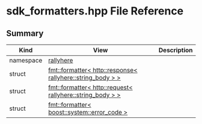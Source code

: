 # sdk_formatters.hpp File Reference



## Summary
| Kind | View | Description |
|------|------|-------------|
|namespace|[rallyhere](namespacerallyhere.xml.md#namespacerallyhere)||
|struct|[fmt::formatter< http::response< rallyhere::string_body > >](structfmt_1_1formatter_3_01http_1_1response_3_01rallyhere_1_1string__body_01_4_01_4.xml.md#structfmt_1_1formatter_3_01http_1_1response_3_01rallyhere_1_1string__body_01_4_01_4)||
|struct|[fmt::formatter< http::request< rallyhere::string_body > >](structfmt_1_1formatter_3_01http_1_1request_3_01rallyhere_1_1string__body_01_4_01_4.xml.md#structfmt_1_1formatter_3_01http_1_1request_3_01rallyhere_1_1string__body_01_4_01_4)||
|struct|[fmt::formatter< boost::system::error_code >](structfmt_1_1formatter_3_01boost_1_1system_1_1error__code_01_4.xml.md#structfmt_1_1formatter_3_01boost_1_1system_1_1error__code_01_4)||
